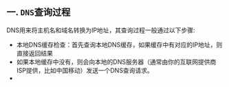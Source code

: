 ## 一. `DNS`查询过程
DNS用来将主机名和域名转换为IP地址，其查询过程一般通过以下步骤:
- 本地DNS缓存检查：首先查询本地DNS缓存，如果缓存中有对应的IP地址，则直接返回结果
- 如果本地缓存中没有，则会向本地的DNS服务器（通常由你的互联网提供商ISP提供，比如中国移动）发送一个DNS查询请求。
- 
